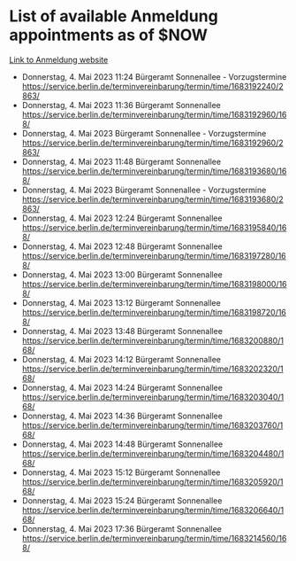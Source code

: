 # List of available Anmeldung appointments as of $NOW
[Link to Anmeldung website](https://service.berlin.de/terminvereinbarung/termin/tag.php?termin=1&anliegen[]=120686&dienstleisterlist=122210,122217,327316,122219,327312,122227,327314,122231,327346,122243,327348,122254,122252,329742,122260,329745,122262,329748,122271,327278,122273,327274,122277,327276,330436,122280,327294,122282,327290,122284,327292,122291,327270,122285,327266,122286,327264,122296,327268,150230,329760,122297,327286,122294,327284,122312,329763,122314,329775,122304,327330,122311,327334,122309,327332,317869,122281,327352,122279,329772,122283,122276,327324,122274,327326,122267,329766,122246,327318,122251,327320,122257,327322,122208,327298,122226,327300&herkunft=http%3A%2F%2Fservice.berlin.de%2Fdienstleistung%2F120686%2F)
- Donnerstag, 4. Mai 2023 11:24 Bürgeramt Sonnenallee - Vorzugstermine https://service.berlin.de/terminvereinbarung/termin/time/1683192240/2863/
- Donnerstag, 4. Mai 2023 11:36 Bürgeramt Sonnenallee https://service.berlin.de/terminvereinbarung/termin/time/1683192960/168/
- Donnerstag, 4. Mai 2023  Bürgeramt Sonnenallee - Vorzugstermine https://service.berlin.de/terminvereinbarung/termin/time/1683192960/2863/
- Donnerstag, 4. Mai 2023 11:48 Bürgeramt Sonnenallee https://service.berlin.de/terminvereinbarung/termin/time/1683193680/168/
- Donnerstag, 4. Mai 2023  Bürgeramt Sonnenallee - Vorzugstermine https://service.berlin.de/terminvereinbarung/termin/time/1683193680/2863/
- Donnerstag, 4. Mai 2023 12:24 Bürgeramt Sonnenallee https://service.berlin.de/terminvereinbarung/termin/time/1683195840/168/
- Donnerstag, 4. Mai 2023 12:48 Bürgeramt Sonnenallee https://service.berlin.de/terminvereinbarung/termin/time/1683197280/168/
- Donnerstag, 4. Mai 2023 13:00 Bürgeramt Sonnenallee https://service.berlin.de/terminvereinbarung/termin/time/1683198000/168/
- Donnerstag, 4. Mai 2023 13:12 Bürgeramt Sonnenallee https://service.berlin.de/terminvereinbarung/termin/time/1683198720/168/
- Donnerstag, 4. Mai 2023 13:48 Bürgeramt Sonnenallee https://service.berlin.de/terminvereinbarung/termin/time/1683200880/168/
- Donnerstag, 4. Mai 2023 14:12 Bürgeramt Sonnenallee https://service.berlin.de/terminvereinbarung/termin/time/1683202320/168/
- Donnerstag, 4. Mai 2023 14:24 Bürgeramt Sonnenallee https://service.berlin.de/terminvereinbarung/termin/time/1683203040/168/
- Donnerstag, 4. Mai 2023 14:36 Bürgeramt Sonnenallee https://service.berlin.de/terminvereinbarung/termin/time/1683203760/168/
- Donnerstag, 4. Mai 2023 14:48 Bürgeramt Sonnenallee https://service.berlin.de/terminvereinbarung/termin/time/1683204480/168/
- Donnerstag, 4. Mai 2023 15:12 Bürgeramt Sonnenallee https://service.berlin.de/terminvereinbarung/termin/time/1683205920/168/
- Donnerstag, 4. Mai 2023 15:24 Bürgeramt Sonnenallee https://service.berlin.de/terminvereinbarung/termin/time/1683206640/168/
- Donnerstag, 4. Mai 2023 17:36 Bürgeramt Sonnenallee https://service.berlin.de/terminvereinbarung/termin/time/1683214560/168/
